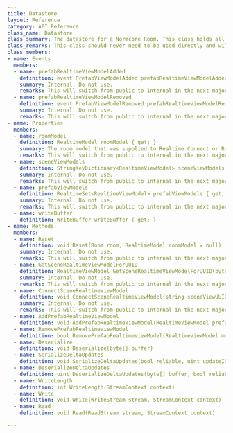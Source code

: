```yaml
---
title: Datastore
layout: Reference
category: API Reference
class_name: Datastore
class_summary: The datastore for a Normcore Room. This class holds all models that belong to a room's datastore.
class_remarks: This class should never need to be used directly and will be marked internal in the next major version.
class_members:
- name: Events
  members:
  - name: prefabRealtimeViewModelAdded
    definition: event PrefabViewModelAdded prefabRealtimeViewModelAdded
    summary: Internal. Do not use.
    remarks: This will switch from public to internal in the next major version.
  - name: prefabRealtimeViewModelRemoved
    definition: event PrefabViewModelRemoved prefabRealtimeViewModelRemoved
    summary: Internal. Do not use.
    remarks: This will switch from public to internal in the next major version.
- name: Properties
  members:
  - name: roomModel
    definition: RealtimeModel roomModel { get; }
    summary: The room model that was supplied to Realtime.Connect or Room.Connect.
    remarks: This will switch from public to internal in the next major version.
  - name: sceneViewModels
    definition: StringKeyDictionary<RealtimeViewModel> sceneViewModels { get; }
    summary: Internal. Do not use.
    remarks: This will switch from public to internal in the next major version.
  - name: prefabViewModels
    definition: RealtimeSet<RealtimeViewModel> prefabViewModels { get; }
    summary: Internal. Do not use.
    remarks: This will switch from public to internal in the next major version.
  - name: writeBuffer
    definition: WriteBuffer writeBuffer { get; }
- name: Methods
  members:
  - name: Reset
    definition: void Reset(Room room, RealtimeModel roomModel = null)
    summary: Internal. Do not use.
    remarks: This will switch from public to internal in the next major version.
  - name: GetSceneRealtimeViewModelForUUID
    definition: RealtimeViewModel GetSceneRealtimeViewModelForUUID(byte[] sceneViewUUID)
    summary: Internal. Do not use.
    remarks: This will switch from public to internal in the next major version.
  - name: ConnectSceneRealtimeViewModel
    definition: void ConnectSceneRealtimeViewModel(string sceneViewUUID, RealtimeViewModel sceneViewViewModel, Action<bool, RealtimeViewModel> completionHandler)
    summary: Internal. Do not use.
    remarks: This will switch from public to internal in the next major version.
  - name: AddPrefabRealtimeViewModel
    definition: void AddPrefabRealtimeViewModel(RealtimeViewModel prefabViewModel)
  - name: RemovePrefabRealtimeViewModel
    definition: bool RemovePrefabRealtimeViewModel(RealtimeViewModel model)
  - name: Deserialize
    definition: void Deserialize(byte[] buffer)
  - name: SerializeDeltaUpdates
    definition: void SerializeDeltaUpdates(bool reliable, uint updateID, double roomTime)
  - name: DeserializeDeltaUpdates
    definition: uint DeserializeDeltaUpdates(byte[] buffer, bool reliable, bool updateIsFromUs, double currentRoomTime)
  - name: WriteLength
    definition: int WriteLength(StreamContext context)
  - name: Write
    definition: void Write(WriteStream stream, StreamContext context)
  - name: Read
    definition: void Read(ReadStream stream, StreamContext context)

---
```

